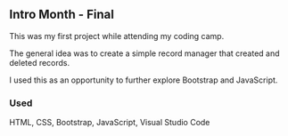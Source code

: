 ## Intro Month - Final
This was my first project while attending my coding camp.

The general idea was to create a simple record manager that created and deleted records. 

I used this as an opportunity to further explore Bootstrap and JavaScript.

### Used
HTML, CSS, Bootstrap, JavaScript, Visual Studio Code


